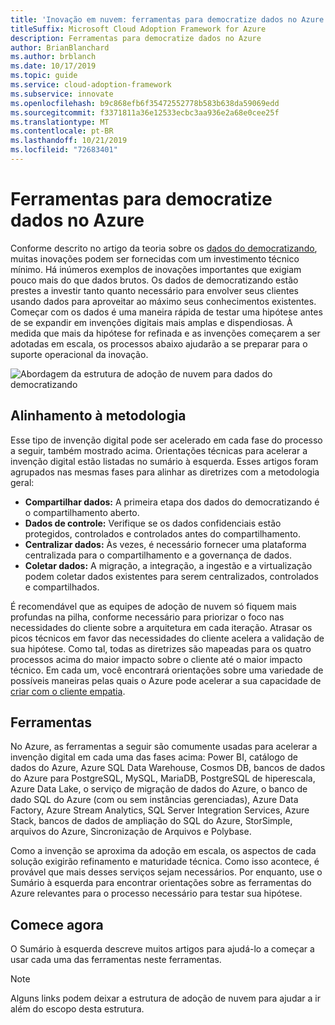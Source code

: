 ```yaml
---
title: 'Inovação em nuvem: ferramentas para democratize dados no Azure'
titleSuffix: Microsoft Cloud Adoption Framework for Azure
description: Ferramentas para democratize dados no Azure
author: BrianBlanchard
ms.author: brblanch
ms.date: 10/17/2019
ms.topic: guide
ms.service: cloud-adoption-framework
ms.subservice: innovate
ms.openlocfilehash: b9c868efb6f35472552778b583b638da59069edd
ms.sourcegitcommit: f3371811a36e12533ecbc3aa936e2a68e0cee25f
ms.translationtype: MT
ms.contentlocale: pt-BR
ms.lasthandoff: 10/21/2019
ms.locfileid: "72683401"
---
```

# <a name="tools-to-democratize-data-in-azure"></a>Ferramentas para democratize dados no Azure

Conforme descrito no artigo da teoria sobre os [dados do democratizando](../considerations/data.md), muitas inovações podem ser fornecidas com um investimento técnico mínimo. Há inúmeros exemplos de inovações importantes que exigiam pouco mais do que dados brutos. Os dados de democratizando estão prestes a investir tanto quanto necessário para envolver seus clientes usando dados para aproveitar ao máximo seus conhecimentos existentes. Começar com os dados é uma maneira rápida de testar uma hipótese antes de se expandir em invenções digitais mais amplas e dispendiosas. À medida que mais da hipótese for refinada e as invenções começarem a ser adotadas em escala, os processos abaixo ajudarão a se preparar para o suporte operacional da inovação.

![Abordagem da estrutura de adoção de nuvem para dados do democratizando](../../_images/innovate/democratize-data.png)

## <a name="alignment-to-the-methodology"></a>Alinhamento à metodologia

Esse tipo de invenção digital pode ser acelerado em cada fase do processo a seguir, também mostrado acima. Orientações técnicas para acelerar a invenção digital estão listadas no sumário à esquerda. Esses artigos foram agrupados nas mesmas fases para alinhar as diretrizes com a metodologia geral:

- **Compartilhar dados:** A primeira etapa dos dados do democratizando é o compartilhamento aberto.
- **Dados de controle:** Verifique se os dados confidenciais estão protegidos, controlados e controlados antes do compartilhamento.
- **Centralizar dados:** Às vezes, é necessário fornecer uma plataforma centralizada para o compartilhamento e a governança de dados.
- **Coletar dados:** A migração, a integração, a ingestão e a virtualização podem coletar dados existentes para serem centralizados, controlados e compartilhados.

É recomendável que as equipes de adoção de nuvem só fiquem mais profundas na pilha, conforme necessário para priorizar o foco nas necessidades do cliente sobre a arquitetura em cada iteração. Atrasar os picos técnicos em favor das necessidades do cliente acelera a validação de sua hipótese. Como tal, todas as diretrizes são mapeadas para os quatro processos acima do maior impacto sobre o cliente até o maior impacto técnico. Em cada um, você encontrará orientações sobre uma variedade de possíveis maneiras pelas quais o Azure pode acelerar a sua capacidade de [criar com o cliente empatia](../considerations/build.md).

## <a name="toolchain"></a>Ferramentas

No Azure, as ferramentas a seguir são comumente usadas para acelerar a invenção digital em cada uma das fases acima: Power BI, catálogo de dados do Azure, Azure SQL Data Warehouse, Cosmos DB, bancos de dados do Azure para PostgreSQL, MySQL, MariaDB, PostgreSQL de hiperescala, Azure Data Lake, o serviço de migração de dados do Azure, o banco de dado SQL do Azure (com ou sem instâncias gerenciadas), Azure Data Factory, Azure Stream Analytics, SQL Server Integration Services, Azure Stack, bancos de dados de ampliação do SQL do Azure, StorSimple, arquivos do Azure, Sincronização de Arquivos e Polybase.

Como a invenção se aproxima da adoção em escala, os aspectos de cada solução exigirão refinamento e maturidade técnica. Como isso acontece, é provável que mais desses serviços sejam necessários. Por enquanto, use o Sumário à esquerda para encontrar orientações sobre as ferramentas do Azure relevantes para o processo necessário para testar sua hipótese.

## <a name="get-started"></a>Comece agora

O Sumário à esquerda descreve muitos artigos para ajudá-lo a começar a usar cada uma das ferramentas neste ferramentas.

> [!NOTE]
> Alguns links podem deixar a estrutura de adoção de nuvem para ajudar a ir além do escopo desta estrutura.
